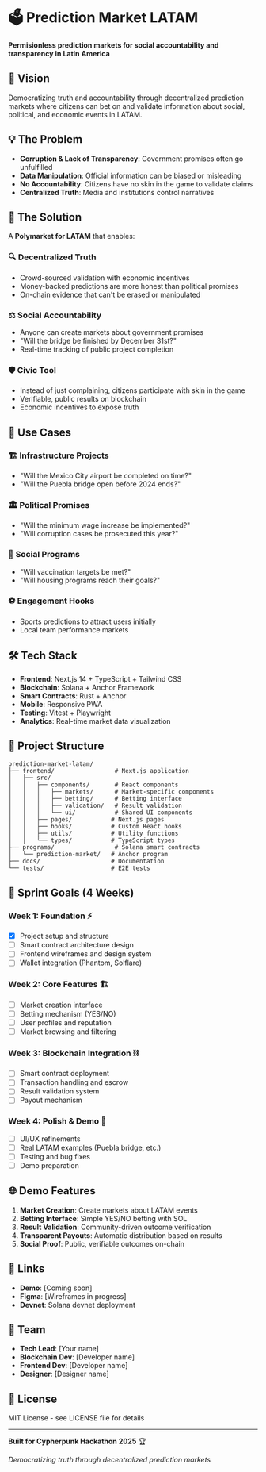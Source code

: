 # 🗳️ Prediction Market LATAM

**Permisionless prediction markets for social accountability and transparency in Latin America**

## 🎯 Vision

Democratizing truth and accountability through decentralized prediction markets where citizens can bet on and validate information about social, political, and economic events in LATAM.

## 💡 The Problem

- **Corruption & Lack of Transparency**: Government promises often go unfulfilled
- **Data Manipulation**: Official information can be biased or misleading  
- **No Accountability**: Citizens have no skin in the game to validate claims
- **Centralized Truth**: Media and institutions control narratives

## 🚀 The Solution

A **Polymarket for LATAM** that enables:

### 🔍 **Decentralized Truth**
- Crowd-sourced validation with economic incentives
- Money-backed predictions are more honest than political promises
- On-chain evidence that can't be erased or manipulated

### ⚖️ **Social Accountability**
- Anyone can create markets about government promises
- "Will the bridge be finished by December 31st?"
- Real-time tracking of public project completion

### 🛡️ **Civic Tool**
- Instead of just complaining, citizens participate with skin in the game
- Verifiable, public results on blockchain
- Economic incentives to expose truth

## 🎯 Use Cases

### 🏗️ **Infrastructure Projects**
- "Will the Mexico City airport be completed on time?"
- "Will the Puebla bridge open before 2024 ends?"

### 🏛️ **Political Promises**
- "Will the minimum wage increase be implemented?"
- "Will corruption cases be prosecuted this year?"

### 🏥 **Social Programs**
- "Will vaccination targets be met?"
- "Will housing programs reach their goals?"

### ⚽ **Engagement Hooks**
- Sports predictions to attract users initially
- Local team performance markets

## 🛠️ Tech Stack

- **Frontend**: Next.js 14 + TypeScript + Tailwind CSS
- **Blockchain**: Solana + Anchor Framework  
- **Smart Contracts**: Rust + Anchor
- **Mobile**: Responsive PWA
- **Testing**: Vitest + Playwright
- **Analytics**: Real-time market data visualization

## 📁 Project Structure

```
prediction-market-latam/
├── frontend/                 # Next.js application
│   ├── src/
│   │   ├── components/       # React components
│   │   │   ├── markets/      # Market-specific components
│   │   │   ├── betting/      # Betting interface
│   │   │   ├── validation/   # Result validation
│   │   │   └── ui/           # Shared UI components
│   │   ├── pages/           # Next.js pages
│   │   ├── hooks/           # Custom React hooks
│   │   ├── utils/           # Utility functions
│   │   └── types/           # TypeScript types
├── programs/                 # Solana smart contracts
│   └── prediction-market/   # Anchor program
├── docs/                    # Documentation
└── tests/                   # E2E tests
```

## 🎯 Sprint Goals (4 Weeks)

### Week 1: Foundation ⚡
- [x] Project setup and structure
- [ ] Smart contract architecture design
- [ ] Frontend wireframes and design system
- [ ] Wallet integration (Phantom, Solflare)

### Week 2: Core Features 🏗️
- [ ] Market creation interface
- [ ] Betting mechanism (YES/NO)
- [ ] User profiles and reputation
- [ ] Market browsing and filtering

### Week 3: Blockchain Integration ⛓️
- [ ] Smart contract deployment
- [ ] Transaction handling and escrow
- [ ] Result validation system
- [ ] Payout mechanism

### Week 4: Polish & Demo 🎪
- [ ] UI/UX refinements
- [ ] Real LATAM examples (Puebla bridge, etc.)
- [ ] Testing and bug fixes
- [ ] Demo preparation

## 🌐 Demo Features

1. **Market Creation**: Create markets about LATAM events
2. **Betting Interface**: Simple YES/NO betting with SOL
3. **Result Validation**: Community-driven outcome verification
4. **Transparent Payouts**: Automatic distribution based on results
5. **Social Proof**: Public, verifiable outcomes on-chain

## 🔗 Links

- **Demo**: [Coming soon]
- **Figma**: [Wireframes in progress]
- **Devnet**: Solana devnet deployment

## 👥 Team

- **Tech Lead**: [Your name]
- **Blockchain Dev**: [Developer name]
- **Frontend Dev**: [Developer name]
- **Designer**: [Designer name]

## 📄 License

MIT License - see LICENSE file for details

---

**Built for Cypherpunk Hackathon 2025** 🏆

*Democratizing truth through decentralized prediction markets*